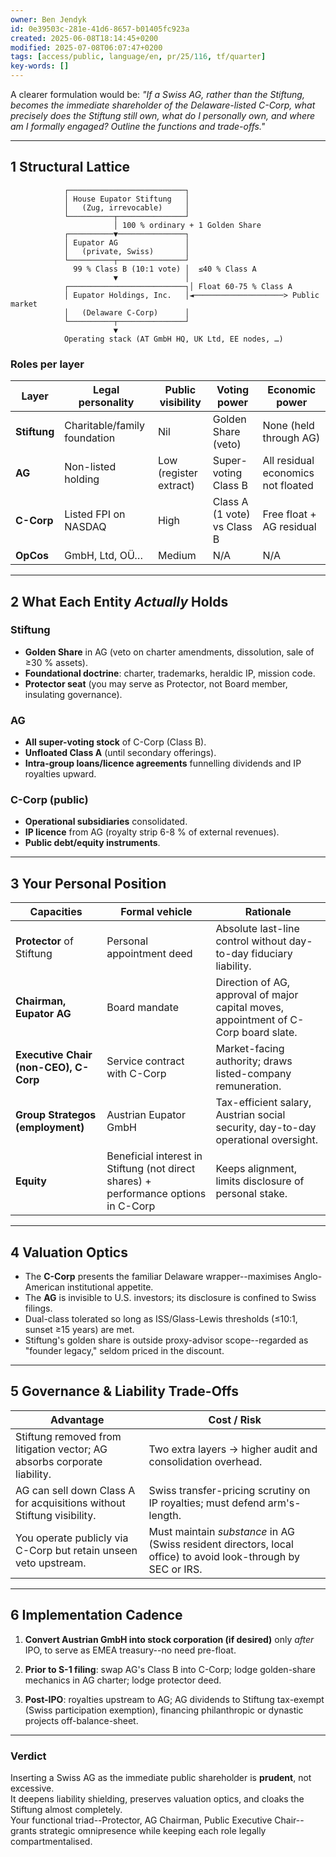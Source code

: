 ```yaml
---
owner: Ben Jendyk
id: 0e39503c-281e-41d6-8657-b01405fc923a
created: 2025-06-08T18:14:45+0200
modified: 2025-07-08T06:07:47+0200
tags: [access/public, language/en, pr/25/116, tf/quarter]
key-words: []
---
```


A clearer formulation would be: _"If a Swiss AG, rather than the Stiftung, becomes the immediate shareholder of the Delaware-listed C-Corp, what precisely does the Stiftung still own, what do I personally own, and where am I formally engaged? Outline the functions and trade-offs."_

* * *

## 1 Structural Lattice
    
    
                ┌──────────────────────────┐
                │ House Eupator Stiftung   │
                │   (Zug, irrevocable)     │
                └──────────┬───────────────┘
                           │ 100 % ordinary + 1 Golden Share
                ┌──────────▼───────────────┐
                │ Eupator AG               │
                │   (private, Swiss)       │
                └──────────┬───────────────┘
                  99 % Class B (10:1 vote) │  ≤40 % Class A
                           ▼               │
                ┌──────────────────────────┐│ Float 60-75 % Class A
                │ Eupator Holdings, Inc.   │◄────────────────────> Public market
                │   (Delaware C-Corp)      │
                └──────────┬───────────────┘
                           ▼
                Operating stack (AT GmbH HQ, UK Ltd, EE nodes, …)
    

### Roles per layer

| Layer | Legal personality | Public visibility | Voting power | Economic power | 
| ---- | ---- | ---- | ---- | ----  |
| **Stiftung** | Charitable/family foundation | Nil | Golden Share (veto) | None (held through AG) | 
| **AG** | Non-listed holding | Low (register extract) | Super-voting Class B | All residual economics not floated | 
| **C-Corp** | Listed FPI on NASDAQ | High | Class A (1 vote) vs Class B | Free float + AG residual | 
| **OpCos** | GmbH, Ltd, OÜ… | Medium | N/A | N/A | 
* * *

## 2 What Each Entity _Actually_ Holds

### Stiftung

- **Golden Share** in AG (veto on charter amendments, dissolution, sale of ≥30 % assets).
- **Foundational doctrine**: charter, trademarks, heraldic IP, mission code.
- **Protector seat** (you may serve as Protector, not Board member, insulating governance).

### AG

- **All super-voting stock** of C-Corp (Class B).
- **Unfloated Class A** (until secondary offerings).
- **Intra-group loans/licence agreements** funnelling dividends and IP royalties upward.

### C-Corp (public)

- **Operational subsidiaries** consolidated.
- **IP licence** from AG (royalty strip 6-8 % of external revenues).
- **Public debt/equity instruments**.
* * *

## 3 Your Personal Position

| Capacities | Formal vehicle | Rationale | 
| ---- | ---- | ----  |
| **Protector** of Stiftung | Personal appointment deed | Absolute last-line control without day-to-day fiduciary liability. | 
| **Chairman, Eupator AG** | Board mandate | Direction of AG, approval of major capital moves, appointment of C-Corp board slate. | 
| **Executive Chair (non-CEO), C-Corp** | Service contract with C-Corp | Market-facing authority; draws listed-company remuneration. | 
| **Group Strategos (employment)** | Austrian Eupator GmbH | Tax-efficient salary, Austrian social security, day-to-day operational oversight. | 
| **Equity** | Beneficial interest in Stiftung (not direct shares) + performance options in C-Corp | Keeps alignment, limits disclosure of personal stake. | 
* * *

## 4 Valuation Optics

- The **C-Corp** presents the familiar Delaware wrapper--maximises Anglo-American institutional appetite.
- The **AG** is invisible to U.S. investors; its disclosure is confined to Swiss filings.
- Dual-class tolerated so long as ISS/Glass-Lewis thresholds (≤10:1, sunset ≥15 years) are met.
- Stiftung's golden share is outside proxy-advisor scope--regarded as "founder legacy," seldom priced in the discount.
* * *

## 5 Governance & Liability Trade-Offs

| Advantage | Cost / Risk | 
| ---- | ----  |
| Stiftung removed from litigation vector; AG absorbs corporate liability. | Two extra layers → higher audit and consolidation overhead. | 
| AG can sell down Class A for acquisitions without Stiftung visibility. | Swiss transfer-pricing scrutiny on IP royalties; must defend arm's-length. | 
| You operate publicly via C-Corp but retain unseen veto upstream. | Must maintain _substance_ in AG (Swiss resident directors, local office) to avoid look-through by SEC or IRS. | 

* * *

## 6 Implementation Cadence

1. **Convert Austrian GmbH into stock corporation (if desired)** only _after_ IPO, to serve as EMEA treasury--no need pre-float.

2. **Prior to S-1 filing**: swap AG's Class B into C-Corp; lodge golden-share mechanics in AG charter; lodge protector deed.

3. **Post-IPO**: royalties upstream to AG; AG dividends to Stiftung tax-exempt (Swiss participation exemption), financing philanthropic or dynastic projects off-balance-sheet.

* * *

### Verdict

Inserting a Swiss AG as the immediate public shareholder is **prudent**, not excessive.  
It deepens liability shielding, preserves valuation optics, and cloaks the Stiftung almost completely.  
Your functional triad--Protector, AG Chairman, Public Executive Chair--grants strategic omnipresence while keeping each role legally compartmentalised.
